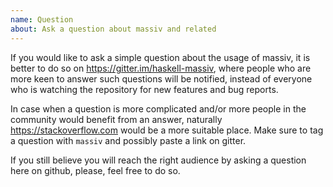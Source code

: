 ```yaml
---
name: Question
about: Ask a question about massiv and related
---
```


If you would like to ask a simple question about the usage of massiv, it is better to do so on https://gitter.im/haskell-massiv, where people who are more keen to answer such questions will be notified, instead of everyone who is watching the repository for new features and bug reports.

In case when a question is more complicated and/or more people in the community would benefit from an answer, naturally https://stackoverflow.com would be a more suitable place. Make sure to tag a question with `massiv` and possibly paste a link on gitter.

If you still believe you will reach the right audience by asking a question here on github, please, feel free to do so.
